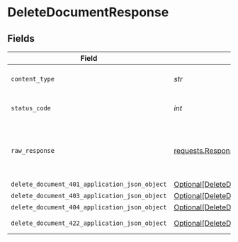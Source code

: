 # DeleteDocumentResponse


## Fields

| Field                                                                                                     | Type                                                                                                      | Required                                                                                                  | Description                                                                                               |
| --------------------------------------------------------------------------------------------------------- | --------------------------------------------------------------------------------------------------------- | --------------------------------------------------------------------------------------------------------- | --------------------------------------------------------------------------------------------------------- |
| `content_type`                                                                                            | *str*                                                                                                     | :heavy_check_mark:                                                                                        | HTTP response content type for this operation                                                             |
| `status_code`                                                                                             | *int*                                                                                                     | :heavy_check_mark:                                                                                        | HTTP response status code for this operation                                                              |
| `raw_response`                                                                                            | [requests.Response](https://requests.readthedocs.io/en/latest/api/#requests.Response)                     | :heavy_minus_sign:                                                                                        | Raw HTTP response; suitable for custom response parsing                                                   |
| `delete_document_401_application_json_object`                                                             | [Optional[DeleteDocument401ApplicationJSON]](../../models/operations/deletedocument401applicationjson.md) | :heavy_minus_sign:                                                                                        | Unauthenticated                                                                                           |
| `delete_document_403_application_json_object`                                                             | [Optional[DeleteDocument403ApplicationJSON]](../../models/operations/deletedocument403applicationjson.md) | :heavy_minus_sign:                                                                                        | Forbidden                                                                                                 |
| `delete_document_404_application_json_object`                                                             | [Optional[DeleteDocument404ApplicationJSON]](../../models/operations/deletedocument404applicationjson.md) | :heavy_minus_sign:                                                                                        | Not Found                                                                                                 |
| `delete_document_422_application_json_object`                                                             | [Optional[DeleteDocument422ApplicationJSON]](../../models/operations/deletedocument422applicationjson.md) | :heavy_minus_sign:                                                                                        | Invalid data posted                                                                                       |